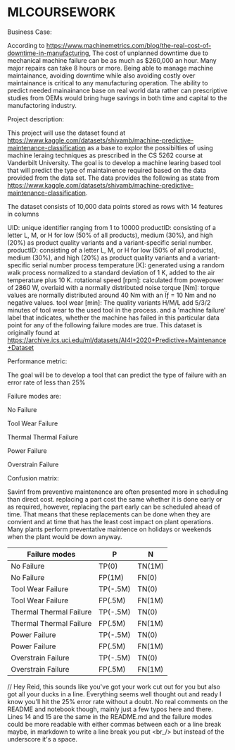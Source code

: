 # MLCOURSEWORK

Business Case:

According to https://www.machinemetrics.com/blog/the-real-cost-of-downtime-in-manufacturing, The cost of unplanned downtime due to mechanical machine failure can be as much as $260,000 an hour. Many major repairs can take 8 hours or more. Being able to manage machine maintainance, avoiding downtime while also avoiding costly over maintainance is critical to any manufacturing operation. The ability to predict needed mainainance base on real world data rather can prescriptive studies from OEMs would bring huge savings in both time and capital to the manufactoring industry. 

Project description:

This project will use the dataset found at https://www.kaggle.com/datasets/shivamb/machine-predictive-maintenance-classification as a base to explor the possibilties of using machine leraing techniques as prescribed in the CS 5262 course at Vanderbilt University. The goal is to develop a machine learing based tool that will predict the type of maintainence required based on the data provided from the data set. The data provides the following as state from https://www.kaggle.com/datasets/shivamb/machine-predictive-maintenance-classification.

The dataset consists of 10,000 data points stored as rows with 14 features in columns

UID: unique identifier ranging from 1 to 10000
productID: consisting of a letter L, M, or H for low (50% of all products), medium (30%), and high (20%) as product quality variants and a variant-specific serial number.
productID: consisting of a letter L, M, or H for low (50% of all products), medium (30%), and high (20%) as product quality variants and a variant-specific serial number
process temperature [K]: generated using a random walk process normalized to a standard deviation of 1 K, added to the air temperature plus 10 K.
rotational speed [rpm]: calculated from powepower of 2860 W, overlaid with a normally distributed noise
torque [Nm]: torque values are normally distributed around 40 Nm with an Ïƒ = 10 Nm and no negative values.
tool wear [min]: The quality variants H/M/L add 5/3/2 minutes of tool wear to the used tool in the process. and a 'machine failure' label that indicates, whether the machine has failed in this particular data point for any of the following failure modes are true.
This dataset is originally found at https://archive.ics.uci.edu/ml/datasets/AI4I+2020+Predictive+Maintenance+Dataset

Performance metric:

The goal will be to develop a tool that can predict the type of failure with an error rate of less than 25%

Failure modes are:

No Failure

Tool Wear Failure

Thermal Thermal Failure

Power Failure

Overstrain Failure

Confusion matrix:

Savinf from preventive maintenence are often presented more in scheduling than direct cost. replacing a part cost the same whether it is done early or as required, however, replacing the part early can be scheduled ahead of time. That means that these replacements can be done when they are convient and at time that has the least cost impact on plant operations. Many plants perform preventative maintence on holidays or weekends when the plant would be down anyway. 

| Failure modes  | P | N |
| ------------- | ------------- | ------------- |
| No Failure  | TP(0) | TN(1M)  |
| No Failure  | FP(1M) | FN(0)  |
| Tool Wear Failure  | TP(-.5M) | TN(0)  |
| Tool Wear Failure  | FP(.5M) | FN(1M)  |
| Thermal Thermal Failure  | TP(-.5M) | TN(0)  |
| Thermal Thermal Failure    | FP(.5M) | FN(1M)  |
| Power Failure  | TP(-.5M) | TN(0)  |
| Power Failure  | FP(.5M) | FN(1M)  |
| Overstrain Failure  | TP(-.5M) | TN(0)  |
| Overstrain Failure   | FP(.5M) | FN(1M)  |



// Hey Reid, this sounds like you've got your work cut out for you but also got all your ducks in a line. Everything seems well thought out and ready I know you'll hit the 25% error rate without a doubt. No real comments on the README and notebook though, mainly just a few typos here and there. Lines 14 and 15 are the same in the README.md and the failure modes could be more readable with either commas between each or a line break maybe, in markdown to write a line break you put <br_/> but instead of the underscore it's a space.
